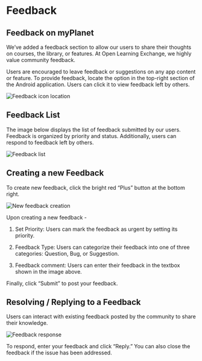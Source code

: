 # Feedback

## Feedback on myPlanet

We’ve added a feedback section to allow our users to share their thoughts on courses, the library, or features. At Open Learning Exchange, we highly value community feedback.

Users are encouraged to leave feedback or suggestions on any app content or feature. To provide feedback, locate the option in the top-right section of the Android application. Users can click it to view feedback left by others.

![Feedback icon location](images/feedback-location.jpg)

## Feedback List

The image below displays the list of feedback submitted by our users. Feedback is organized by priority and status. Additionally, users can respond to feedback left by others.

![Feedback list](images/feedback-list.jpg)

## Creating a new Feedback

To create new feedback, click the bright red “Plus” button at the bottom right.

![New feedback creation](images/feedback-new.jpg)

Upon creating a new feedback - 
1. Set Priority:
  Users can mark the feedback as urgent by setting its priority.

2. Feedback Type:
  Users can categorize their feedback into one of three categories: Question, Bug, or Suggestion.

3. Feedback comment:
  Users can enter their feedback in the textbox shown in the image above.

Finally, click “Submit” to post your feedback.

## Resolving / Replying to a Feedback

Users can interact with existing feedback posted by the community to share their knowledge.

![Feedback response](images/feedback-reply.jpg)

To respond, enter your feedback and click “Reply.” You can also close the feedback if the issue has been addressed.
